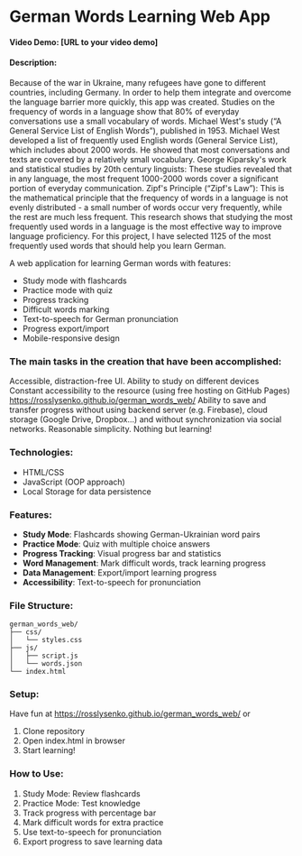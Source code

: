 # German Words Learning Web App
#### Video Demo: [URL to your video demo]
#### Description:
Because of the war in Ukraine, many refugees have gone to different countries, including Germany. 
In order to help them integrate and overcome the language barrier more quickly, this app was created. 
Studies on the frequency of words in a language show that 80% of everyday conversations use a small vocabulary of words. Michael West's study (“A General Service List of English Words”), published in 1953.
Michael West developed a list of frequently used English words (General Service List), which includes about 2000 words. He showed that most conversations and texts are covered by a relatively small vocabulary.
George Kiparsky's work and statistical studies by 20th century linguists: These studies revealed that in any language, the most frequent 1000-2000 words cover a significant portion of everyday communication.
Zipf's Principle (“Zipf's Law”): This is the mathematical principle that the frequency of words in a language is not evenly distributed - a small number of words occur very frequently, while the rest are much less frequent.
This research shows that studying the most frequently used words in a language is the most effective way to improve language proficiency.
For this project, I have selected 1125 of the most frequently used words that should help you learn German.

A web application for learning German words with features:

- Study mode with flashcards
- Practice mode with quiz
- Progress tracking
- Difficult words marking
- Text-to-speech for German pronunciation
- Progress export/import
- Mobile-responsive design

### The main tasks in the creation that have been accomplished:
Accessible, distraction-free UI.
Ability to study on different devices
Constant accessibility to the resource (using free hosting on GitHub Pages) https://rosslysenko.github.io/german_words_web/
Ability to save and transfer progress without using backend server (e.g. Firebase), cloud storage (Google Drive, Dropbox...)
and without synchronization via social networks. Reasonable simplicity. Nothing but learning!

### Technologies:
- HTML/CSS
- JavaScript (OOP approach)
- Local Storage for data persistence

### Features:
- **Study Mode**: Flashcards showing German-Ukrainian word pairs
- **Practice Mode**: Quiz with multiple choice answers
- **Progress Tracking**: Visual progress bar and statistics
- **Word Management**: Mark difficult words, track learning progress
- **Data Management**: Export/import learning progress
- **Accessibility**: Text-to-speech for pronunciation

### File Structure:
```
german_words_web/
├── css/
│   └── styles.css
├── js/
│   ├── script.js
│   └── words.json
└── index.html
```

### Setup:
Have fun at https://rosslysenko.github.io/german_words_web/
or
1. Clone repository
2. Open index.html in browser
3. Start learning!

### How to Use:
1. Study Mode: Review flashcards
2. Practice Mode: Test knowledge
3. Track progress with percentage bar
4. Mark difficult words for extra practice
5. Use text-to-speech for pronunciation
6. Export progress to save learning data
